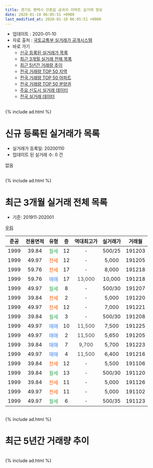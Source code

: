 ```yaml
---
title: 경기도 평택시 안중읍 금곡리 아파트 실거래 정보
date: 2020-01-10 06:05:51 +0900
last_modified_at: 2020-01-10 06:05:51 +0900
---
```


* 업데이트 : 2020-01-10
* 자료 출처 : [국토교통부 실거래가 공개시스템](http://rt.molit.go.kr)
* 바로 가기
    * [신규 등록된 실거래가 목록](#신규-등록된-실거래가-목록)
    * [최근 3개월 실거래 전체 목록](#최근-3개월-실거래-전체-목록)
    * [최근 5년간 거래량 추이](#최근-5년간-거래량-추이)
    * [전국 거래량 TOP 50 지역](https://inasie.github.io/apt-trade-info/최근-3개월-전국에서-가장-거래가-많이-발생한-지역)
    * [전국 거래량 TOP 50 아파트](https://inasie.github.io/apt-trade-info/최근-3개월-전국에서-가장-거래가-많이-발생한-아파트)
    * [전국 거래량 TOP 50 분양권](https://inasie.github.io/apt-trade-info/최근-3개월-전국에서-가장-거래가-많이-발생한-분양권)
    * [주요 신도시 실거래 데이터](https://inasie.github.io/apt-trade-info/주요-신도시)
    * [전국 실거래 데이터](https://inasie.github.io/apt-trade-info/전국)
<br>
{% include ad.html %}
<br>

# 신규 등록된 실거래가 목록
* 실거래가 등록일: 20200110
* 업데이트 된 실거래 수: 0 건

없음

<br>
{% include ad.html %}
<br>

# 최근 3개월 실거래 전체 목록
* 기준: 201911-202001


[우림](https://search.naver.com/search.naver?query=%EA%B2%BD%EA%B8%B0%EB%8F%84+%ED%8F%89%ED%83%9D%EC%8B%9C+%EC%95%88%EC%A4%91%EC%9D%8D+%EA%B8%88%EA%B3%A1%EB%A6%AC+%EC%9A%B0%EB%A6%BC)

|준공|전용면적|유형|층|역대최고가|실거래가|거래월|
|:---:|:---:|:---:|:---:|:---:|:---:|:---:|
|1999|39.84|<span style="color:#34a853">월세</span>|12|<span style="color:#444444">-</span>|500/25|191203|
|1999|49.97|<span style="color:#ff5a00">전세</span>|12|<span style="color:#444444">-</span>|5,000|191205|
|1999|59.76|<span style="color:#ff5a00">전세</span>|17|<span style="color:#444444">-</span>|8,000|191218|
|1999|59.76|<span style="color:#4285f3">매매</span>|17|<span style="color:#444444">13,000</span>|10,000|191218|
|1999|49.97|<span style="color:#34a853">월세</span>|8|<span style="color:#444444">-</span>|500/30|191207|
|1999|39.84|<span style="color:#ff5a00">전세</span>|2|<span style="color:#444444">-</span>|5,000|191220|
|1999|49.97|<span style="color:#ff5a00">전세</span>|12|<span style="color:#444444">-</span>|7,000|191221|
|1999|39.84|<span style="color:#34a853">월세</span>|3|<span style="color:#444444">-</span>|500/30|191208|
|1999|49.97|<span style="color:#4285f3">매매</span>|10|<span style="color:#444444">11,500</span>|7,500|191225|
|1999|49.97|<span style="color:#4285f3">매매</span>|2|<span style="color:#444444">11,500</span>|5,650|191205|
|1999|39.84|<span style="color:#4285f3">매매</span>|7|<span style="color:#444444">9,700</span>|5,700|191223|
|1999|49.97|<span style="color:#4285f3">매매</span>|4|<span style="color:#444444">11,500</span>|6,400|191216|
|1999|39.84|<span style="color:#ff5a00">전세</span>|12|<span style="color:#444444">-</span>|5,500|191106|
|1999|39.84|<span style="color:#34a853">월세</span>|13|<span style="color:#444444">-</span>|500/30|191120|
|1999|39.84|<span style="color:#ff5a00">전세</span>|11|<span style="color:#444444">-</span>|5,000|191126|
|1999|49.97|<span style="color:#ff5a00">전세</span>|11|<span style="color:#444444">-</span>|5,000|191102|
|1999|49.97|<span style="color:#34a853">월세</span>|6|<span style="color:#444444">-</span>|500/35|191123|


<br>
{% include ad.html %}
<br>

# 최근 5년간 거래량 추이


<div style="width:100%;">
    <canvas id="deal_progress" height="200"></canvas>
</div>

<script>
new Chart(document.getElementById("deal_progress"), {
    type: 'line',
    data: {
        labels: ['201501','201502','201503','201504','201505','201506','201507','201508','201509','201510','201511','201512','201601','201602','201603','201604','201605','201606','201607','201608','201609','201610','201611','201612','201701','201702','201703','201704','201705','201706','201707','201708','201709','201710','201711','201712','201801','201802','201803','201804','201805','201806','201807','201808','201809','201810','201811','201812','201901','201902','201903','201904','201905','201906','201907','201908','201909','201910','201911','201912','202001'],
        datasets: [{
            label: '매매',
            pointRadius: 1,
            data: [5, 3, 8, 9, 8, 7, 6, 5, 14, 9, 3, 5, 1, 2, 4, 8, 5, 6, 5, 5, 5, 4, 8, 2, 2, 2, 5, 6, 2, 4, 3, 3, 3, 4, 3, 12, 31, 4, 14, 6, 2, 6, 4, 13, 4, 3, 4, 1, 5, 1, 3, 8, 3, 3, 4, 3, 2, 6, 0, 5, 0],
            borderColor: "rgba(255, 201, 14, 1)",
            backgroundColor: "rgba(255, 201, 14, 0.5)",
            fill: false,
            lineTension: 0
        },{
            label: '전월세',
            pointRadius: 1,
            data: [7, 7, 16, 8, 11, 6, 7, 3, 2, 9, 3, 0, 6, 11, 9, 10, 9, 15, 6, 9, 8, 4, 8, 7, 8, 12, 9, 9, 6, 12, 7, 1, 6, 6, 8, 5, 4, 7, 6, 6, 4, 5, 1, 4, 7, 4, 3, 4, 3, 3, 9, 8, 7, 5, 1, 6, 5, 6, 5, 7, 0],
            borderColor: "rgba(0, 141, 185, 1)",
            backgroundColor: "rgba(0, 141, 185, 0.5)",
            fill: false,
            lineTension: 0
        }
        ]
    },
    options: {
        responsive: true,
        title: {
            display: false
        },
        tooltips: {
            mode: 'index',
            intersect: false
        },
        hover: {
            mode: 'nearest',
            intersect: true
        },
        scales: {
            xAxes: [{
                display: true,
                scaleLabel: {
                    display: true,
                    labelString: '년/월'
                }
            }],
            yAxes: [{
                display: true,
                ticks: {
                    suggestedMin: 0,
                },
                scaleLabel: {
                    display: true,
                    labelString: '실거래 수'
                }
            }]
        }
    }
});

</script>


<br>
{% include ad.html %}
<br>

